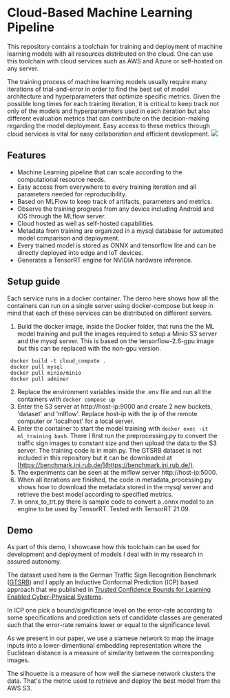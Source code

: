 # Cloud-Based Machine Learning Pipeline

This repository contains a toolchain for training and deployment of machine learning models with all resources distributed on the cloud. One can use this toolchain with cloud services such as AWS and Azure or self-hosted on any server.

The training process of machine learning models usually require many iterations of trial-and-error in order to find the best set of model architecture and hyperparameters that optimize specific metrics. Given the possible long times for each training iteration, it is critical to keep track not only of the models and hyperparameters used in each iteration but also different evaluation metrics that can contribute on the decision-making regarding the model deployment. Easy access to these metrics through cloud services is vital for easy collaboration and efficient development. 
![](https://github.com/dboursinos/cloud-based-ml-pipeline-/blob/main/Images/pipeline.svg) 
## Features
- Machine Learning pipeline that can scale according to the computational resource needs. 
- Easy access from everywhere to every training iteration and all parameters needed for reproducibility.
- Based on MLFlow to keep track of artifacts, parameters and metrics.
- Observe the training progress from any device including Android and iOS through the MLflow server.
- Cloud hosted as well as self-hosted capabilities.
- Metadata from training are organized in a mysql database for automated model comparison and deployment.
- Every trained model is stored as ONNX and tensorflow lite and can be directly deployed into edge and IoT devices.
- Generates a TensorRT engine for NVIDIA hardware inference. 

## Setup guide
Each service runs in a docker container. The demo here shows how all the containers can run on a single server using docker-compose but keep in mind that each of these services can be distributed on different servers. 

 1. Build the docker image, inside the Docker folder, that runs the the ML model training and pull the images required to setup a Minio S3 server and the mysql server. This is based on the tensorflow-2.6-gpu image but this can be replaced with the non-gpu version.
~~~
 docker build -t cloud_compute .
 docker pull mysql
 docker pull minio/minio
 docker pull adminer
~~~
 2. Replace the environment variables inside the .env file and run all the containers with `docker compose up`
 3. Enter the S3 server at http://host-ip:9000 and create 2 new buckets, 'dataset' and 'mlflow'. Replace host-ip with the ip of the remote computer or 'localhost' for a local server.
 4. Enter the container to start the model training with `docker exec -it ml_training bash`. There I first run the preprocessing.py to convert the traffic sign images to constant size and then upload the data to the S3 server. The training code is in main.py. The GTSRB dataset is not included in this repository but it can be downloaded at [https://benchmark.ini.rub.de/](https://benchmark.ini.rub.de/).
 5. The experiments can be seen at the mlflow server http://host-ip:5000.
 6. When all iterations are finished, the code in metadata_processing.py shows how to download the metadata stored in the mysql server and retrieve the best model according to specified metrics.
 7. In onnx_to_trt.py there is sample code to convert a .onnx model to an engine to be used by TensorRT. Tested with TensorRT 21.09.
 
## Demo
As part of this demo, I showcase how this toolchain can be used for development and deployment of models I deal with in my research in assured autonomy. 

The dataset used here is the German Traffic Sign Recognition Benchmark ([GTSRB](https://benchmark.ini.rub.de/)) and I apply an Inductive Conformal Prediction (ICP) based approach that we published in [Trusted Confidence Bounds for Learning Enabled Cyber-Physical Systems](https://arxiv.org/pdf/2003.05107.pdf). 

In ICP one pick a bound/significance level on the error-rate according to some specifications and prediction sets of candidate classes are generated such that the error-rate remains lower or equal to the significance level. 

As we present in our paper, we use a siamese network to map the image inputs into a lower-dimentional embedding representation where the Euclidean distance is a measure of similarity between the corresponding images.

The silhouette is a measure of how well the siamese network clusters the data. That's the metric used to retrieve and deploy the best model from the AWS S3.
